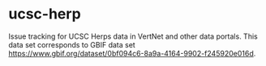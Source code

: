# ucsc-herp
Issue tracking for UCSC Herps data in VertNet and other data portals. This data set corresponds to GBIF data set https://www.gbif.org/dataset/0bf094c6-8a9a-4164-9902-f245920e016d.
